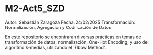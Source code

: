 # M2-Act5_SZD
Autor: Sebastián Zaragoza
Fecha: 24/02/2025
Transformación: Normalización, Agregación y Codificación de Datos

En este repositorio se encontraran diversas prácticas en temas de transformación de datos, normalización, One-Hot Encoding, 
y uso del algoritmo k-medias, utilizando el 'Elbow Method'.
